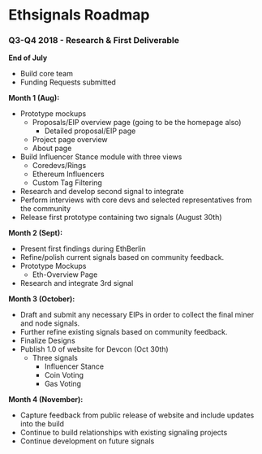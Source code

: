 # Ethsignals Roadmap

### Q3-Q4 2018 - Research & First Deliverable 
**End of July**
- Build core team
- Funding Requests submitted

**Month 1 (Aug):**
- Prototype mockups
  - Proposals/EIP overview page (going to be the homepage also)
    - Detailed proposal/EIP page
  - Project page overview
  - About page
- Build Influencer Stance module with three views
  - Coredevs/Rings
  - Ethereum Influencers
  - Custom Tag Filtering
- Research and develop second signal to integrate
- Perform interviews with core devs and selected representatives from the community
- Release first prototype containing two signals (August 30th)

**Month 2 (Sept):**
- Present first findings during EthBerlin
- Refine/polish current signals based on community feedback.
- Prototype Mockups
  - Eth-Overview Page
- Research and integrate 3rd signal

**Month 3 (October):**
- Draft and submit any necessary EIPs in order to collect the final miner and node signals.
- Further refine existing signals based on community feedback.
- Finalize Designs
- Publish 1.0 of website for Devcon (Oct 30th)
  - Three signals
    - Influencer Stance
    - Coin Voting
    - Gas Voting

**Month 4 (November):**
- Capture feedback from public release of website and include updates into the build 
- Continue to build relationships with existing signaling projects 
- Continue development on future signals
